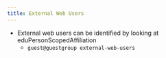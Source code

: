 ```yaml
---
title: External Web Users
---
```


- External web users can be identified by looking at eduPersonScopedAffiliation
	- `guest@guestgroup external-web-users`